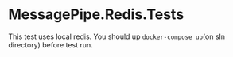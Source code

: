 ﻿MessagePipe.Redis.Tests
===
This test uses local redis.
You should up `docker-compose up`(on sln directory) before test run.